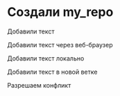 # Создали my_repo

Добавили текст

Добавили текст через веб-браузер

Добавили текст локально

Добавили текст в новой ветке

Разрешаем конфликт
